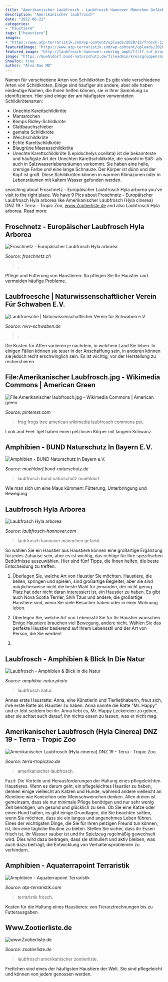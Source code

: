 ```yaml
---
title: "Amerikanischer Laubfrosch : Laubfrosch Hannover Männchen Gefärbt"
description: "Amerikanischer laubfrosch"
date: "2022-06-22"
categories:
- "haustiere"
tags: ["haustiere"]
images:
- "https://www.atp-terraristik.com/wp-content/uploads/2020/12/frosch-12-800x533.jpg"
featuredImage: "https://www.atp-terraristik.com/wp-content/uploads/2020/12/frosch-12-800x533.jpg"
featured_image: "http://laubfrosch-hannover.com/img_amph/lf/lf_ruf_braun_01.jpg"
image: "https://muehldorf.bund-naturschutz.de/fileadmin/kreisgruppen/muehldorf/bilder/Laubfrosch.JPG"
ShowToc: true
author: "Alva Rau MD"
---
```



Namen für verschiedene Arten von Schildkröten
Es gibt viele verschiedene Arten von Schildkröten. Einige sind häufiger als andere, aber alle haben eindeutige Namen, die Ihnen helfen können, sie in Ihrer Sammlung zu identifizieren. Hier sind einige der am häufigsten verwendeten Schildkrötenarten:
- Unechte Karettschildkröte
- Mantarochen
- Kemps Ridley-Schildkröte
- Glattbauchschieber
- gemalte Schildkröte
- Weichschildkröte
- Echte Karettschildkröte
- Blaugrüne Meeresschildkröte
 - Unechte Karettschildkröte (Lepidochelys ocellata) ist die bekannteste und häufigste Art der Unechten Karettschildkröte, die sowohl in Süß- als auch in Salzwasserlebensräumen vorkommt. Sie haben eine helle, cremige Farbe und eine lange Schnauze. Der Körper ist dünn und der Kopf ist groß. Diese Schildkröten können in warmen Klimazonen oder in Lebensräumen mit kaltem Wasser gefunden werden.

	

		
searching about Froschnetz - Europäischer Laubfrosch Hyla arborea you've visit to the right place. We have 9 Pics about Froschnetz - Europäischer Laubfrosch Hyla arborea like Amerikanischer Laubfrosch (Hyla cinerea) DNZ 19 - Terra - Tropic Zoo, www.Zootierliste.de and also Laubfrosch Hyla arborea. Read more:
		
    
## Froschnetz - Europäischer Laubfrosch Hyla Arborea

<img loading=lazy src="https://www.froschnetz.ch/arten/laubfrosch_maennchen.jpg" onerror="this.onerror=null;this.src='https://tse1.mm.bing.net/th?id=OIP.90f070UaabOPnlHivhCQwgHaFj&amp;pid=15.1';" alt="Froschnetz - Europäischer Laubfrosch Hyla arborea">

_Source: froschnetz.ch_

>. 

	

Pflege und Fütterung von Haustieren: So pflegen Sie Ihr Haustier und vermeiden häufige Probleme.

    
## Laubfroesche | Naturwissenschaftlicher Verein Für Schwaben E.V.

<img loading=lazy src="https://nwv-schwaben.de/files/Naturfotografie/Artenpool/Zoologie/Amphibien/Froschlurche/Laubfroesche/705_8252_Laubfrosch.jpg" onerror="this.onerror=null;this.src='https://tse4.mm.bing.net/th?id=OIP.C7MtbY3MspI8pSU0TZDjsgHaE8&amp;pid=15.1';" alt="Laubfroesche | Naturwissenschaftlicher Verein für Schwaben e.V.">

_Source: nwv-schwaben.de_

>. 

	

Die Kosten für Affen variieren je nachdem, in welchem Land Sie leben. In einigen Fällen können sie teuer in der Anschaffung sein, in anderen können sie jedoch recht erschwinglich sein. Es ist wichtig, vor der Herstellung zu recherchieren

    
## File:Amerikanischer Laubfrosch.jpg - Wikimedia Commons | American Green

<img loading=lazy src="https://i.pinimg.com/originals/b9/5d/1e/b95d1e01415c665f6f4b6008a3263a75.jpg" onerror="this.onerror=null;this.src='https://tse4.mm.bing.net/th?id=OIP.ogdIXlzvQkFw1tbc1MATiwHaFl&amp;pid=15.1';" alt="File:Amerikanischer laubfrosch.jpg - Wikimedia Commons | American green">

_Source: pinterest.com_

>frog frogs tree american wikimedia laubfrosch commons pet. 

	

Look and Feel: Igel haben einen pelzlosen Körper mit langem Schwanz.

    
## Amphibien - BUND Naturschutz In Bayern E.V.

<img loading=lazy src="https://muehldorf.bund-naturschutz.de/fileadmin/kreisgruppen/muehldorf/bilder/Laubfrosch.JPG" onerror="this.onerror=null;this.src='https://tse4.mm.bing.net/th?id=OIP.4YhL9SFXklo0iPIASbVjEAHaFR&amp;pid=15.1';" alt="Amphibien - BUND Naturschutz in Bayern e.V.">

_Source: muehldorf.bund-naturschutz.de_

>laubfrosch bund naturschutz muehldorf. 

	

Wie man sich um eine Maus kümmert: Fütterung, Unterbringung und Bewegung

    
## Laubfrosch Hyla Arborea

<img loading=lazy src="http://laubfrosch-hannover.com/img_amph/lf/lf_ruf_braun_01.jpg" onerror="this.onerror=null;this.src='https://tse2.mm.bing.net/th?id=OIP.wnvgv46uN61lNW5UcTHW6wAAAA&amp;pid=15.1';" alt="Laubfrosch Hyla arborea">

_Source: laubfrosch-hannover.com_

>laubfrosch hannover männchen gefärbt. 

	

So wählen Sie ein Haustier aus
Haustiere können eine großartige Ergänzung für jedes Zuhause sein, aber es ist wichtig, das richtige für Ihre spezifischen Bedürfnisse auszuwählen. Hier sind fünf Tipps, die Ihnen helfen, die beste Entscheidung zu treffen:
1. Überlegen Sie, welche Art von Haustier Sie möchten. Haustiere, die bellen, springen und spielen, sind großartige Begleiter, aber sie sind möglicherweise nicht die beste Wahl für jemanden, der nicht genug Platz hat oder nicht daran interessiert ist, ein Haustier zu haben. Es gibt auch Nova Scotia Terrier, Shih Tzus und andere, die großartige Haustiere sind, wenn Sie viele Besucher haben oder in einer Wohnung leben.

2. Überlegen Sie, welche Art von Lebensstil Sie für Ihr Haustier wünschen. Einige Haustiere brauchen viel Bewegung, andere nicht. Wählen Sie das perfekte Haustier basierend auf Ihrem Lebensstil und der Art von Person, die Sie werden!

3.

    
## Laubfrosch - Amphibien &amp; Blick In Die Natur

<img loading=lazy src="https://www.amphibie-natur.photo/files/Amphibien und Reptilien/Laubfrosch/Laubfrosch quakend/©IMG_5365.jpg" onerror="this.onerror=null;this.src='https://tse4.mm.bing.net/th?id=OIP.JqwY05lcYUMINu0BJdTI4AHaE9&amp;pid=15.1';" alt="Laubfrosch - Amphibien &amp; Blick in die Natur">

_Source: amphibie-natur.photo_

>laubfrosch natur. 

	

Annas erste Hausratte:
Anna, eine Künstlerin und Tierliebhaberin, freut sich, ihre erste Ratte als Haustier zu haben. Anna nannte die Ratte "Mr. Happy" und er lebt seitdem bei ihr. Anna liebt es, Mr. Happy Leckereien zu geben, aber sie achtet auch darauf, ihn nichts essen zu lassen, was er nicht mag.

    
## Amerikanischer Laubfrosch (Hyla Cinerea) DNZ 19 - Terra - Tropic Zoo

<img loading=lazy src="https://www.terra-tropiczoo.de/wp-content/uploads/2021/06/2021-06-26-07.48.43.jpg" onerror="this.onerror=null;this.src='https://tse3.mm.bing.net/th?id=OIP.kgIHjsAwrlcspG-5VX7DagHaNN&amp;pid=15.1';" alt="Amerikanischer Laubfrosch (Hyla cinerea) DNZ 19 - Terra - Tropic Zoo">

_Source: terra-tropiczoo.de_

>amerikanischer laubfrosch. 

	

Fazit: Die Vorteile und Herausforderungen der Haltung eines pflegeleichten Haustieres.
Wenn es darum geht, ein pflegeleichtes Haustier zu haben, denken einige vielleicht an Katzen und Hunde, während andere vielleicht an Kleintiere wie Kaninchen oder Meerschweinchen denken. Allen dreien ist gemeinsam, dass sie nur minimale Pflege benötigen und nur sehr wenig Zeit benötigen, um gesund und glücklich zu sein. Ob Sie eine Katze oder einen Hund halten, es gibt einige Grundlagen, die Sie beachten sollten, wenn Sie möchten, dass sie ein langes und angenehmes Leben führen.
Eines der wichtigsten Dinge, die Sie für Ihren pelzigen Freund tun können, ist, ihm eine tägliche Routine zu bieten. Stellen Sie sicher, dass ihr Essen frisch ist, ihr Wasser sauber ist und ihr Spielzeug regelmäßig gewechselt wird. Dies wird dazu beitragen, dass sie stimuliert und aktiv bleiben, was auch dazu beiträgt, die Entwicklung von Verhaltensproblemen zu verhindern.

    
## Amphibien - Aquaterrapoint Terraristik

<img loading=lazy src="https://www.atp-terraristik.com/wp-content/uploads/2020/12/frosch-12-800x533.jpg" onerror="this.onerror=null;this.src='https://tse4.mm.bing.net/th?id=OIP.AfG4bVwCXsl5QPtwzcVNCwHaE7&amp;pid=15.1';" alt="Amphibien - Aquaterrapoint Terraristik">

_Source: atp-terraristik.com_

>terraristik frosch. 

	

Kosten für die Haltung eines Haustieres: von Tierarztrechnungen bis zu Futterausgaben.

    
## Www.Zootierliste.de

<img loading=lazy src="https://www.zootierliste.de/imagedb/3070501/23ea9276/Amerikanischer-Laubfrosch.jpg" onerror="this.onerror=null;this.src='https://tse4.mm.bing.net/th?id=OIP.JpgtHm1rHrf3eNsrMakrLwAAAA&amp;pid=15.1';" alt="www.Zootierliste.de">

_Source: zootierliste.de_

>laubfrosch amerikanischer zootierliste. 

	

Frettchen sind eines der häufigsten Haustiere der Welt. Sie sind pflegeleicht und können von jedem genossen werden.

